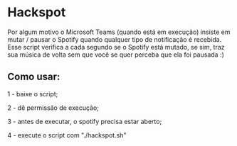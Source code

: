 # Hackspot

Por algum motivo o Microsoft Teams (quando está em execução) insiste em mutar / pausar o Spotify quando qualquer tipo de notificação é recebida. Esse script verifica a cada segundo se o Spotify está mutado, se sim, traz sua música de volta sem que você se quer perceba que ela foi pausada :)

## Como usar:
1 - baixe o script;

2 - dê permissão de execução;

3 - antes de executar, o spotify precisa estar aberto;

4 - execute o script com "./hackspot.sh"
